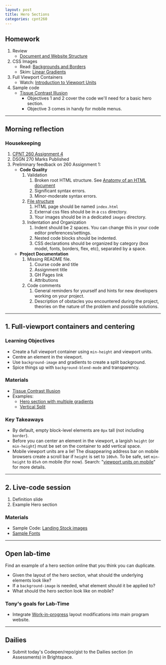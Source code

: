 ```yaml
---
layout: post
title: Hero Sections
categories: cpnt260
---
```


## Homework
1. Review
    - [Document and Website Structure](https://developer.mozilla.org/en-US/docs/Learn/HTML/Introduction_to_HTML/Document_and_website_structure)
2. CSS Images
    - Read: [Backgrounds and Borders](https://developer.mozilla.org/en-US/docs/Learn/CSS/Building_blocks/Backgrounds_and_borders)
    - Skim: [Linear Gradients](https://css-tricks.com/css3-gradients/)
3. Full Viewport Containers 
    - Watch: [Introduction to Viewport Units](https://youtu.be/_sgF8I-Q1Gs)
4. Sample code
    - [Tissue Contrast Illusion](http://browsertherapy.com/challenges/tissue-contrast/)
        - Objectives 1 and 2 cover the code we'll need for a basic hero section.
        - Objective 3 comes in handy for mobile menus.

---

## Morning reflection
### Housekeeping
1. [CPNT 260 Assignment 4](https://github.com/sait-wbdv/assessments/tree/master/cpnt260/assignment-4)
2. DSGN 270 Marks Published
3. Preliminary feedback on 260 Assignment 1:
    - **Code Quality**
        1. Validation
            1. Broken root HTML structure. See [Anatomy of an HTML document](https://developer.mozilla.org/en-US/docs/Learn/HTML/Introduction_to_HTML/Getting_started#Anatomy_of_an_HTML_document)
            2. Significant syntax errors.
            3. Minor-moderate syntax errors.
        2. [File structure](https://sait-wbdv.github.io/winter-2021/cheatsheets/naming-conventions/#file-naming-conventionsguidelines)
            1. HTML page should be named `index.html`
            2. External css files should be in a `css` directory.
            3. Your images should be in a dedicated `images` directory.
        3. Indentation and Organization
            1. Indent should be 2 spaces. You can change this in your code editor preferences/settings.
            2. Nested code blocks should be indented.
            3. CSS declarations should be organized by category (box model, fonts, borders, flex, etc), separated by a space.
    - **Project Documentation**
        1. Missing README file. 
            1. Course code and title
            2. Assignment title
            3. GH Pages link
            4. Attributions
        2. Code comments
            1. General reminders for yourself and hints for new developers working on your project.
            2. Description of obstacles you encountered during the project, theories on the nature of the problem and possible solutions.

---

## 1. Full-viewport containers and centering
### Learning Objectives
- Create a full viewport container using `min-height` and viewport units.
- Centre an element in the viewport.
- Use `background-image` and gradients to create a split background.
- Spice things up with `background-blend-mode` and transparency.

### Materials
- [Tissue Contrast Illusion](http://browsertherapy.com/challenges/tissue-contrast/)
- Examples: 
  - [Hero section with multiple gradients](https://codepen.io/browsertherapy/pen/ExKGBMg)
  - [Vertical Split](https://codepen.io/browsertherapy/pen/eYOXpWK)

### Key Takeaways
- By default, empty block-level elements are `0px` tall (not including `border`).
- Before you can center an element in the viewport, a largish `height` (or `min-height`) must be set on the container to add vertical space.
- Mobile viewport units are a lie! The disappearing address bar on mobile browsers create a scroll bar if `height` is set to `100vh`. To be safe, set `min-height` to `85vh` on mobile (for now). Search: "[viewport units on mobile](https://www.google.com/search?q=viewport+units+on+mobile)" for more details.

---

## 2. Live-code session
1. Definition slide
2. Example Hero section

### Materials
- Sample Code: [Landing Stock images](https://github.com/sait-wbdv/sample-code/tree/master/assets/images/landing-stock)
- [Sample Fonts](https://sait-wbdv.github.io/winter-2021/assets/fonts/raleway-light_open-sans-light.css)

---

## Open lab-time
Find an example of a hero section online that you think you can duplicate.
- Given the layout of the hero section, what should the underlying elements look like?
- If a `background-image` is needed, what element should it be applied to?
- What should the hero section look like on mobile?

### Tony's goals for Lab-Time
- Integrate [Work-in-progress](https://codepen.io/acidtone/pen/PoGMmyO) layout modifications into main program website.

---

## Dailies
- Submit today's Codepen/repo/gist to the Dailies section (in Assessments) in Brightspace.
